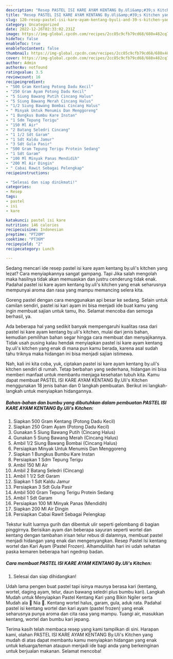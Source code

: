 ```yaml
---
description: "Resep PASTEL ISI KARE AYAM KENTANG By.Uli&amp;#39;s Kitchen yang Bisa Manjain Lidah"
title: "Resep PASTEL ISI KARE AYAM KENTANG By.Uli&amp;#39;s Kitchen yang Bisa Manjain Lidah"
slug: 120-resep-pastel-isi-kare-ayam-kentang-byuli-and-39-s-kitchen-yang-bisa-manjain-lidah
category: Uncategorized
date: 2022-12-26T02:33:02.231Z
image: https://img-global.cpcdn.com/recipes/2cc85c9cfb79cd68/680x482cq70/pastel-isi-kare-ayam-kentang-byulis-kitchen-foto-resep-utama.jpg
hideToc: false
enableToc: true
enableTocContent: false
thumbnail: https://img-global.cpcdn.com/recipes/2cc85c9cfb79cd68/680x482cq70/pastel-isi-kare-ayam-kentang-byulis-kitchen-foto-resep-utama.jpg
cover: https://img-global.cpcdn.com/recipes/2cc85c9cfb79cd68/680x482cq70/pastel-isi-kare-ayam-kentang-byulis-kitchen-foto-resep-utama.jpg
author: Admin
authorAv: notfound
ratingvalue: 3.5
reviewcount: 16
recipeingredient:
- "500 Gram Kentang Potong Dadu Kecil"
- "250 Gram Ayam Potong Dadu Kecil"
- "5 Siung Bawang Putih Cincang Halus"
- "5 Siung Bawang Merah Cincang Halus"
- "1/2 Siung Bawang Bombai Cincang Halus"
- " Minyak Untuk Menumis Dan Menggoreng"
- "1 Bungkus Bumbu Kare Instan"
- "1 Sdm Tepung Terigu"
- "150 Ml Air"
- "2 Batang Seledri Cincang"
- "1 1/2 Sdt Garam"
- "1 Sdt Kaldu Jamur"
- "3 Sdt Gula Pasir"
- "500 Gram Tepung Terigu Protein Sedang"
- "1 Sdt Garam"
- "100 Ml Minyak Panas Mendidih"
- "200 Ml Air Dingin"
- " Cabai Rawit Sebagai Pelengkap"
recipeinstructions:

- "Selesai dan siap dinikmati!"
categories:
- Resep
tags:
- pastel
- isi
- kare

katakunci: pastel isi kare 
nutrition: 146 calories
recipecuisine: Indonesian
preptime: "PT20M"
cooktime: "PT36M"
recipeyield: "2"
recipecategory: Lunch

---
```



Sedang mencari ide resep pastel isi kare ayam kentang by.uli&#39;s kitchen yang lezat? Cara menyiapkannya sangat gampang. Tapi Jika salah mengolah maka hasilnya tidak akan memuaskan dan justru cenderung tidak enak. Padahal pastel isi kare ayam kentang by.uli&#39;s kitchen yang enak seharusnya mempunyai aroma dan rasa yang mampu memancing selera kita.


Goreng pastel dengan cara menggunakan api besar ke sedang. Selain untuk camilan sendiri, pastel isi kari ayam ini bisa menjadi ide buat kamu yang ingin membuat sajian untuk tamu, lho. Selamat mencoba dan semoga berhasil, ya.

Ada beberapa hal yang sedikit banyak mempengaruhi kualitas rasa dari pastel isi kare ayam kentang by.uli&#39;s kitchen, mulai dari jenis bahan, kemudian pemilihan bahan segar hingga cara membuat dan menyajikannya. Tidak usah pusing kalau hendak menyiapkan pastel isi kare ayam kentang by.uli&#39;s kitchen yang enak di mana pun kamu berada, karena asal sudah tahu triknya maka hidangan ini bisa menjadi sajian istimewa.


Nah, kali ini kita coba, yuk, ciptakan pastel isi kare ayam kentang by.uli&#39;s kitchen sendiri di rumah. Tetap berbahan yang sederhana, hidangan ini bisa memberi manfaat untuk membantu menjaga kesehatan tubuh kita. Kamu dapat membuat PASTEL ISI KARE AYAM KENTANG By.Uli&#39;s Kitchen menggunakan 18 jenis bahan dan 0 langkah pembuatan. Berikut ini langkah-langkah untuk menyiapkan hidangannya.

<!--inarticleads1-->

##### Bahan-bahan dan bumbu yang dibutuhkan dalam pembuatan PASTEL ISI KARE AYAM KENTANG By.Uli&#39;s Kitchen:

1. Siapkan 500 Gram Kentang (Potong Dadu Kecil)
1. Siapkan 250 Gram Ayam (Potong Dadu Kecil)
1. Gunakan 5 Siung Bawang Putih (Cincang Halus)
1. Gunakan 5 Siung Bawang Merah (Cincang Halus)
1. Ambil 1/2 Siung Bawang Bombai (Cincang Halus)
1. Persiapkan  Minyak Untuk Menumis Dan Menggoreng
1. Siapkan 1 Bungkus Bumbu Kare Instan
1. Persiapkan 1 Sdm Tepung Terigu
1. Ambil 150 Ml Air
1. Ambil 2 Batang Seledri (Cincang)
1. Ambil 1 1/2 Sdt Garam
1. Siapkan 1 Sdt Kaldu Jamur
1. Persiapkan 3 Sdt Gula Pasir
1. Ambil 500 Gram Tepung Terigu Protein Sedang
1. Ambil 1 Sdt Garam
1. Persiapkan 100 Ml Minyak Panas (Mendidih)
1. Siapkan 200 Ml Air Dingin
1. Persiapkan  Cabai Rawit Sebagai Pelengkap


Tekstur kulit luarnya gurih dan dibentuk ulir seperti gelombang di bagian pinggirnya. Berisikan ayam dan beberapa sayuran seperti wortel dan kentang dengan tambahan irisan telur rebus di dalamnya, membuat pastel menjadi hidangan yang enak dan mengenyangkan. Resep Pastel Isi kentang wortel dan Kari Ayam (Pastel Frozen). Alhamdulillah hari ini udah sehatan paska kemaren beberapa hari ngedrop badan. 

<!--inarticleads2-->

##### Cara membuat PASTEL ISI KARE AYAM KENTANG By.Uli&#39;s Kitchen:


1. Selesai dan siap dihidangkan!

Udah lama pengen buat pastel tapi isinya maunya berasa kari (kentang, wortel, daging ayam, telur, daun bawang seledri plus bumbu kari). Langkah Mudah untuk Menyiapkan Pastel Kentang Kari yang Bikin Ngiler serta Mudah ala 🍑 Nia 🎨. Kentang wortel halus, garam, gula, aduk rata. Padahal pastel isi kentang wortel dan kari ayam (pastel frozen) yang enak seharusnya punya aroma dan cita rasa yang mampu. Tuangi air, masukkan kentang, wortel dan bumbu kari jepang. 

Terima kasih telah membaca resep yang kami tampilkan di sini. Harapan kami, olahan PASTEL ISI KARE AYAM KENTANG By.Uli&#39;s Kitchen yang mudah di atas dapat membantu kamu menyiapkan hidangan yang enak untuk keluarga/teman ataupun menjadi ide bagi anda yang berkeinginan untuk berjualan makanan. Selamat mencoba!
